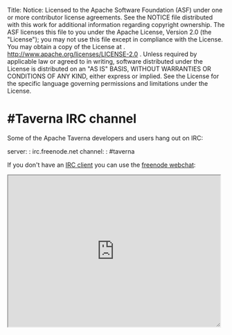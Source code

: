 Title:
Notice:    Licensed to the Apache Software Foundation (ASF) under one
           or more contributor license agreements.  See the NOTICE file
           distributed with this work for additional information
           regarding copyright ownership.  The ASF licenses this file
           to you under the Apache License, Version 2.0 (the
           "License"); you may not use this file except in compliance
           with the License.  You may obtain a copy of the License at
           .
             http://www.apache.org/licenses/LICENSE-2.0
           .
           Unless required by applicable law or agreed to in writing,
           software distributed under the License is distributed on an
           "AS IS" BASIS, WITHOUT WARRANTIES OR CONDITIONS OF ANY
           KIND, either express or implied.  See the License for the
           specific language governing permissions and limitations
           under the License.

# #Taverna IRC channel

Some of the Apache Taverna developers and users hang out on IRC:

server:
:  irc.freenode.net
channel:
:  #taverna

If you don't have an [IRC client](https://en.wikipedia.org/wiki/Comparison_of_Internet_Relay_Chat_clients) you can use the [freenode webchat](http://webchat.freenode.net/?channels=%23taverna&uio=MTE9MjA16a):

<style type="text/css">
<!--
iframe {
  height: 25em;
  width: 35em;
  resize: both;
  overflow: auto;
}
-->
</style>

<iframe src="http://webchat.freenode.net?channels=%23taverna&uio=MTE9MjA16a" width="647" height="400"></iframe>